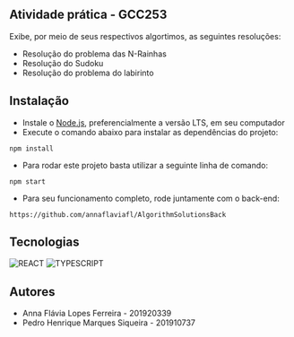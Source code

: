 ## Atividade prática - GCC253 

Exibe, por meio de seus respectivos algortimos, as seguintes resoluções: 

- Resolução do problema das N-Rainhas
- Resolução do Sudoku
- Resolução do problema do labirinto

## Instalação

- Instale o [Node.js](https://nodejs.org/en/), preferencialmente a versão LTS, em seu computador
- Execute o comando abaixo para instalar as dependências do projeto:

```
npm install
```

- Para rodar este projeto basta utilizar a seguinte linha de comando:

```
npm start
```

- Para seu funcionamento completo, rode juntamente com o back-end:
```
https://github.com/annaflaviafl/AlgorithmSolutionsBack
```

## Tecnologias

![REACT](https://img.shields.io/badge/react-%2320232a.svg?style=for-the-badge&logo=react&logoColor=%)
![TYPESCRIPT](https://img.shields.io/badge/typescript-%2320232a.svg?style=for-the-badge&logo=typescript&logoColor=%)

## Autores

- Anna Flávia Lopes Ferreira - 201920339
- Pedro Henrique Marques Siqueira - 201910737
